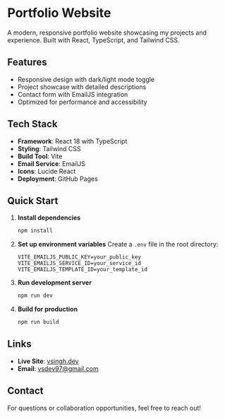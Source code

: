 # Portfolio Website

A modern, responsive portfolio website showcasing my projects and experience. Built with React, TypeScript, and Tailwind CSS.

## Features

- Responsive design with dark/light mode toggle
- Project showcase with detailed descriptions
- Contact form with EmailJS integration
- Optimized for performance and accessibility

## Tech Stack

- **Framework**: React 18 with TypeScript
- **Styling**: Tailwind CSS
- **Build Tool**: Vite
- **Email Service**: EmailJS
- **Icons**: Lucide React
- **Deployment**: GitHub Pages

## Quick Start

1. **Install dependencies**
   ```bash
   npm install
   ```

2. **Set up environment variables**
   Create a `.env` file in the root directory:
   ```env
   VITE_EMAILJS_PUBLIC_KEY=your_public_key
   VITE_EMAILJS_SERVICE_ID=your_service_id
   VITE_EMAILJS_TEMPLATE_ID=your_template_id
   ```

3. **Run development server**
   ```bash
   npm run dev
   ```

4. **Build for production**
   ```bash
   npm run build
   ```

## Links

- **Live Site**: [vsingh.dev](https://vsingh.dev)
- **Email**: [vsdev97@gmail.com](mailto:vsdev97@gmail.com)

## Contact

For questions or collaboration opportunities, feel free to reach out!
